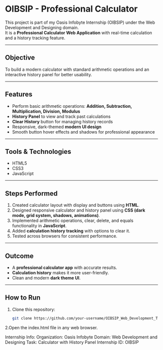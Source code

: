 # OIBSIP - Professional Calculator

This project is part of my Oasis Infobyte Internship (OIBSIP) under the Web Development and Designing domain.  
It is a **Professional Calculator Web Application** with real-time calculation and a history tracking feature.

---

## Objective
To build a modern calculator with standard arithmetic operations and an interactive history panel for better usability.

---

## Features
- Perform basic arithmetic operations: **Addition, Subtraction, Multiplication, Division, Modulus**  
- **History Panel** to view and track past calculations  
- **Clear History** button for managing history records  
- Responsive, dark-themed **modern UI design**  
- Smooth button hover effects and shadows for professional appearance  

---

## Tools & Technologies
- HTML5  
- CSS3  
- JavaScript  

---

## Steps Performed
1. Created calculator layout with display and buttons using **HTML**.  
2. Designed responsive calculator and history panel using **CSS (dark mode, grid system, shadows, animations)**.  
3. Implemented arithmetic operations, clear, delete, and equals functionality in **JavaScript**.  
4. Added **calculation history tracking** with options to clear it.  
5. Tested across browsers for consistent performance.  

---

## Outcome
- A **professional calculator app** with accurate results.  
- **Calculation history** makes it more user-friendly.  
- Clean and modern **dark theme UI**.  

---

## How to Run
1. Clone this repository:  
   ```bash
   git clone https://github.com/your-username/OIBSIP_Web_Development_Task2.git
2.Open the index.html file in any web browser.

Internship Info:
Organization: Oasis Infobyte
Domain: Web Development and Designing
Task: Calculator with History Panel
Internship ID: OIBSIP